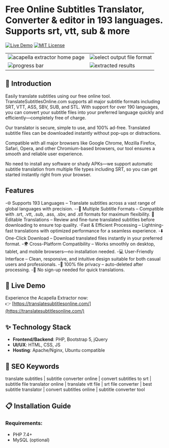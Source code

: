 # Free Online Subtitles Translator, Converter & editor in 193 languages. Supports srt, vtt, sub & more

[![Live Demo](https://img.shields.io/badge/Demo-Live%20Demo-brightgreen)](https://translatesubtitlesonline.com/)
[![MIT License](https://img.shields.io/github/license/spotdl/spotify-downloader?color=44CC11&style=flat-square)](https://github.com/vijaykrpp/translate-subtitles-online/blob/main/LICENSE)

<table><tr><td> <img src="https://img001.prntscr.com/file/img001/weHe0DnCQMes0oS-LlPP9w.png" alt="acapella extractor home page"></td><td><img src="https://img001.prntscr.com/file/img001/Gg8Cx-tUSaqUO6u07MLxaA.png" alt="select output file format"></td></tr>
<tr><td> <img src="https://img001.prntscr.com/file/img001/FJcUg_f1TlWaJ5_WMUMsfg.png" alt="progress bar"></td><td><img src="https://img001.prntscr.com/file/img001/g3qWk9IORtGzSi9y3mNjVQ.png" alt="extracted results"></td></tr>
</table>

## 🌟 Introduction

Easily translate subtitles using our free online tool. TranslateSubtitlesOnline.com supports all major subtitle formats including SRT, VTT, ASS, SBV, SUB, and STL. With support for over 190 languages, you can convert your subtitle files into your preferred language quickly and efficiently—completely free of charge.

Our translator is secure, simple to use, and 100% ad-free. Translated subtitle files can be downloaded instantly without pop-ups or distractions.

Compatible with all major browsers like Google Chrome, Mozilla Firefox, Safari, Opera, and other Chromium-based browsers, our tool ensures a smooth and reliable user experience.

No need to install any software or shady APKs—we support automatic subtitle translation from multiple file types including SRT, so you can get started instantly right from your browser.

## Features

-🌐 Supports 193 Languages – Translate subtitles across a vast range of global languages with precision.
--📁 Multiple Subtitle Formats – Compatible with .srt, .vtt, .sub, .ass, .sbv, and .stl formats for maximum flexibility.
📝 Editable Translations – Review and fine-tune translated subtitles before downloading to ensure top quality.
-Fast & Efficient Processing – Lightning-fast translations with optimized performance for a seamless experience.
-⬇️ One-Click Download – Download translated files instantly in your preferred format.
-🌍 Cross-Platform Compatibility – Works smoothly on desktop, tablet, and mobile browsers—no installation needed.
-💻 User-Friendly Interface – Clean, responsive, and intuitive design suitable for both casual users and professionals.
-🔐 100% file privacy – auto-deleted after processing.
-💬 No sign-up needed for quick translations.

## 🚀 Live Demo

Experience the Acapella Extractor now:  
👉 [https://translatesubtitlesonline.com/](https://translatesubtitlesonline.com/)

## ✨ Technology Stack

- **Frontend/Backend**: PHP, Bootstrap 5, jQuery
- **UI/UX**: HTML, CSS, JS
- **Hosting**: Apache/Nginx, Ubuntu compatible

## 📌 SEO Keywords

translate subtitles | subtitle converter online | convert subtitles to srt | subtitle file translator online | translate vtt file | srt file converter | best subtitle translator | convert subtitles online | subtitle converter tool

## 📋 Installation Guide

### Requirements:
- PHP 7.4+
- MySQL (optional)

